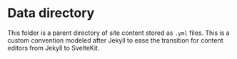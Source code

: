# Data directory

This folder is a parent directory of site content stored as `.yml` files. This is a custom convention modeled after Jekyll to ease the transition for content editors from Jekyll to SvelteKit.
